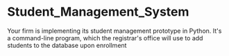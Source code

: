 # Student_Management_System

Your firm is implementing its student management prototype in Python.
It's a command-line program, which the registrar's office will use to add students to the database upon enrollment